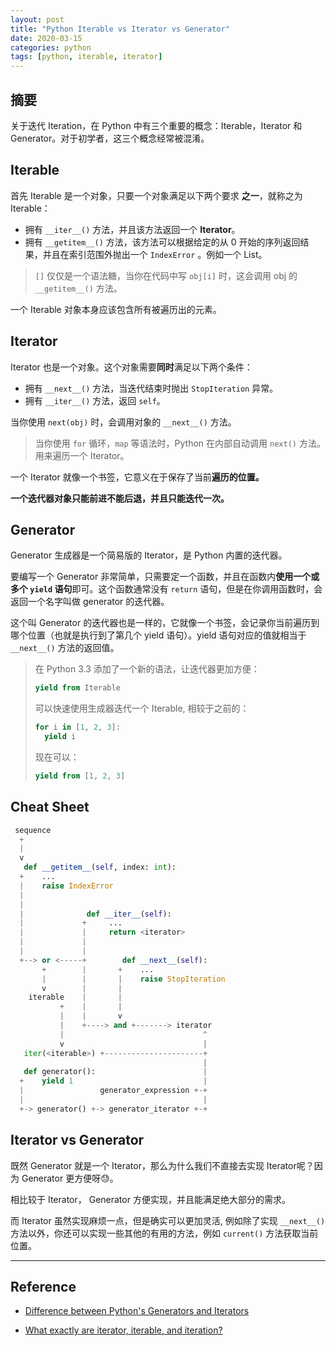 ```yaml
---
layout: post
title: "Python Iterable vs Iterator vs Generator"
date: 2020-03-15
categories: python
tags: [python, iterable, iterator]
---
```


## 摘要

关于迭代 Iteration，在 Python 中有三个重要的概念：Iterable，Iterator 和 Generator。对于初学者，这三个概念经常被混淆。

<!-- more -->


## Iterable

首先 Iterable 是一个对象，只要一个对象满足以下两个要求 **之一**，就称之为 Iterable：

* 拥有 `__iter__()` 方法，并且该方法返回一个 **Iterator**。
* 拥有 `__getitem__()` 方法，该方法可以根据给定的从 0 开始的序列返回结果，并且在索引范围外抛出一个 `IndexError` 。例如一个 List。

> `[]` 仅仅是一个语法糖，当你在代码中写 `obj[i]` 时，这会调用 obj 的 `__getitem__()` 方法。

一个 Iterable 对象本身应该包含所有被遍历出的元素。

## Iterator

Iterator 也是一个对象。这个对象需要**同时**满足以下两个条件：


* 拥有 `__next__()` 方法，当迭代结束时抛出 `StopIteration` 异常。
* 拥有 `__iter__()` 方法，返回 `self`。

当你使用 `next(obj)` 时，会调用对象的 `__next__()` 方法。

> 当你使用 `for` 循环，`map` 等语法时，Python 在内部自动调用 `next()` 方法。用来遍历一个 Iterator。

一个 Iterator 就像一个书签，它意义在于保存了当前**遍历的位置。** 

**一个迭代器对象只能前进不能后退，并且只能迭代一次。**


## Generator

Generator 生成器是一个简易版的 Iterator，是 Python 内置的迭代器。

要编写一个 Generator 非常简单，只需要定一个函数，并且在函数内**使用一个或多个 `yield` 语句**即可。这个函数通常没有 `return` 语句，但是在你调用函数时，会返回一个名字叫做 generator 的迭代器。

这个叫 Generator 的迭代器也是一样的，它就像一个书签，会记录你当前遍历到哪个位置（也就是执行到了第几个 yield 语句）。yield 语句对应的值就相当于 `__next__()` 方法的返回值。

>在 Python 3.3 添加了一个新的语法，让迭代器更加方便：
>  ```python
>  yield from Iterable
>  ```
>
>  可以快速使用生成器迭代一个 Iterable, 相较于之前的：
>
>  ```python
>  for i in [1, 2, 3]:
>    yield i
>  ```
>
>  现在可以：
>
>  ```python
>  yield from [1, 2, 3]
>  ```


## Cheat Sheet

```python
 sequence
  +
  |
  v
   def __getitem__(self, index: int):
  +    ...
  |    raise IndexError
  |
  |
  |              def __iter__(self):
  |             +     ...
  |             |     return <iterator>
  |             |
  |             |
  +--> or <-----+        def __next__(self):
       +        |       +    ...
       |        |       |    raise StopIteration
       v        |       |
    iterable    |       |
           +    |       |
           |    |       v
           |    +----> and +-------> iterator
           |                               ^
           v                               |
   iter(<iterable>) +----------------------+
                                           |
   def generator():                        |
  +    yield 1                             |
  |                 generator_expression +-+
  |                                        |
  +-> generator() +-> generator_iterator +-+
```

## Iterator vs Generator

既然 Generator 就是一个 Iterator，那么为什么我们不直接去实现 Iterator呢？因为 Generator 更方便呀😓。

相比较于 Iterator， Generator 方便实现，并且能满足绝大部分的需求。

而 Iterator 虽然实现麻烦一点，但是确实可以更加灵活, 例如除了实现 `__next__()` 方法以外，你还可以实现一些其他的有用的方法，例如 `current()` 方法获取当前位置。

---

## Reference

* [Difference between Python's Generators and Iterators](https://stackoverflow.com/a/2776865/12572033)

* [What exactly are iterator, iterable, and iteration?](https://stackoverflow.com/a/9884259/12572033)
